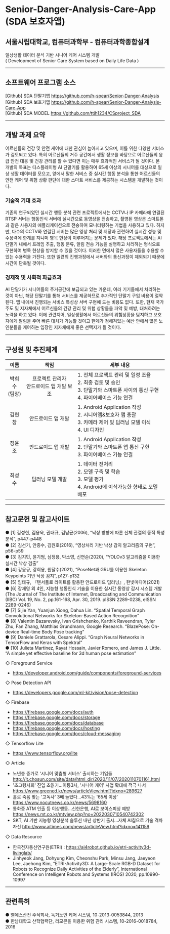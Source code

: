 # Senior-Danger-Analysis-Care-App (SDA 보호자앱)

## 서울시립대학교, 컴퓨터과학부 - 컴퓨터과학종합설계

일상생활 데이터 분석 기반 시니어 케어 시스템 개발  
( Development of Senior Care System based on Daily Life Data )

---

## 소프트웨어 프로그램 소스

[Github] SDA 단말기앱 https://github.com/h-spear/Senior-Danger-Analysis  
[Github] SDA 보호기앱 https://github.com/h-spear/Senior-Danger-Analysis-Care-App  
[Github] SDA MODEL https://github.com/ttjh1234/CSproject_SDA

---

## 개발 과제 요약

어르신들의 건강 및 안전 케어에 대한 관심이 높아지고 있으며, 이를 위한 다양한 서비스가 검토되고 있다. 특히 어르신들의 거주 공간에서 생활 정보를 바탕으로 어르신들의 응급 안전 대응 및 건강 관리를 할 수 있다면 이는 매우 효과적인 서비스가 될 것이다. 본 개발의 목표는 디스플레이형 AI 단말기를 활용하여 65세 이상의 시니어를 대상으로 일상 생활 데이터를 모으고, 앞에서 말한 서비스 중 실시간 행동 분석을 통한 어르신들의 안전 케어 및 위험 상황 판단에 대한 스마트 서비스를 제공하는 시스템을 개발하는 것이다.

### **기술적 기대 효과**

기존의 연구되었던 실시간 행동 분석 관련 프로젝트에서는 CCTV나 IP 카메라에 연결된 RTSP 서버는 행동인식 서버에 실시간으로 동영상을 전송하고, 촬영된 영상은 스마트폰과 같은 사용자의 애플리케이션으로 전송하여 모니터링하는 기법을 사용하고 있다. 하지만, 다수의 CCTV와 연결된 서버는 많은 영상 처리 및 저장과 관련하여 실시간 성능 및 수용력에 한계를 지니며 병목 현상이 이루어지는 문제가 있다. 해당 프로젝트에서는 AI 단말기 내에서 프레임 추출, 행동 분류, 알림 전송 기능을 실행하고 처리하는 형식으로 구현하여 병목 현상을 방지할 수 있을 것이다. 이러한 면에서 많은 사용자들을 수용할 수 있는 수용력을 가진다. 또한 일련의 진행과정에서 서버와의 통신과정이 제외되기 때문에 시간이 단축될 것이다.

### **경제적 및 사회적 파급효과**

AI 단말기가 시니어들의 주거공간에 보급되고 있는 가운데, 여러 기기들에서 처리하는 것이 아닌, 해당 단말기를 통해 서비스를 제공하므로 추가적인 단말기 구입 비용이 절약된다. 앱 내에서 진행되는 서비스 특성상 서버 구현에 드는 비용도 없다. 또한, 현재 국가 주도 및 지자체에서 어르신들의 건강 관리 및 위험 상황들을 파악 및 예방, 대처하려는 노력을 하고 있다. 이에 관련지어, 일상생활에서 어르신들의 위험상황을 탐지하고 보호자에게 알림을 주어 빠른 대처가 가능할 것이고 한계가 정해져있는 예산 안에서 많은 노인분들을 케어하는 입장인 지자체에게 좋은 선택지가 될 것이다.

---

## 구성원 및 추진체계

|       이름       |                    책임                    | 세부 내용                                                                                                                        |
| :--------------: | :----------------------------------------: | -------------------------------------------------------------------------------------------------------------------------------- |
| 박희수<br>(팀장) | 프로젝트 관리자<br>안드로이드 앱 개발 보조 | 1. 전체 프로젝트 관리 및 일정 조율<br>2. 최종 검토 및 승인<br>3. 단말기와 스마트폰 사이의 통신 구현<br>4. 파이어베이스 기능 연결 |
|      김현창      |             안드로이드 앱 개발             | 1. Android Application 작성<br>2. 시니어앱&보호자 앱 총괄<br>3. 카메라 제어 및 딥러닝 모델 이식<br>4. UI 디자인                  |
|      정윤조      |             안드로이드 앱 개발             | 1. Android Application 작성<br>2. 단말기와 스마트폰 앱 통신 구현<br>3. 파이어베이스 기능 연결                                    |
|      최성수      |              딥러닝 모델 개발              | 1. 데이터 전처리<br>2. 모델 구축 및 학습<br>3. 모델 평가<br>4. Android에 이식가능한 형태로 모델 배포                             |

---

## 참고문헌 및 참고사이트

● [1] 김성현, 김용욱, 권대규, 김남균(2006), “낙상 방향에 따른 신체 관절의 동적 특성 분석”, p447-p448  
● [2] 김선기, 안종수, 김원호(2016), “영상처리 기반 낙상 감지 알고리즘의 구현”, p56-p59  
● [3] 김지민, 윤기범, 심정용, 박소영, 신연순(2020), “YOLOv3 알고리즘을 이용한 실시간 낙상 검출”  
● [4] 강윤규, 강희용, 원달수(2021), “PoseNet과 GRU를 이용한 Skeleton Keypoints 기반 낙상 감지”, p127-p132  
● [5] 임태규, 『텐서플로 라이트를 활용한 안드로이드 딥러닝』, 한빛미디어(2021)  
● [6] 장재영 외 4인, 지능형 행동인식 기술을 이용한 실시간 동영상 감시 시스템 개발 (The Journal of The Institute of Internet, Broadcasting and Communication (IIBC) Vol. 19, No. 2, pp.161-168, Apr. 30, 2019. pISSN 2289-0238, eISSN 2289-0246)  
● [7] Sijie Yan, Yuanjun Xiong, Dahua Lin. “Spatial Temporal Graph Convolutional Networks for Skeleton-Based Action Recognition”  
● [8] Valentin Bazarevsky, Ivan Grishchenko, Karthik Raveendran, Tyler Zhu, Fan Zhang, Matthias Grundmann, Google Research. “BlazePose: On-device Real-time Body Pose tracking”  
● [9] Daniele Grattarola, Cesare Alippi. “Graph Neural Networks in TensorFlow and Keras with Spektral”  
● [10] Julieta Martinez, Rayat Hossain, Javier Romero, and James J. Little. “A simple yet effective baseline for 3d human pose estimation”

◇ Foreground Service

-   https://developer.android.com/guide/components/foreground-services

◇ Pose Detection API

-   https://developers.google.com/ml-kit/vision/pose-detection

◇ Firebase

-   https://firebase.google.com/docs/auth
-   https://firebase.google.com/docs/storage
-   https://firebase.google.com/docs/database
-   https://firebase.google.com/docs/hosting
-   https://firebase.google.com/docs/cloud-messaging

◇ Tensorflow Lite

-   https://www.tensorflow.org/lite

◇ Article

-   노년층 증가로 ‘시니어 맞춤형 서비스’ 출시하는 기업들
    http://it.chosun.com/site/data/html_dir/2020/11/07/2020110701161.html
-   '초고령사회' 진입 초읽기…이통3사, '시니어 케어' 사업 확대에 적극 나서
    https://www.greened.kr/news/articleView.html?idxno=289627
-   홀로 죽음 맞는 '고독사' 3배 늘었다…43%는 '65세 이상’
    https://www.nocutnews.co.kr/news/5698160
-   통화중 ATM 인출 등 이상행동...신한은행, AI로 보이스피싱 예방
    https://news.mt.co.kr/mtview.php?no=2022030710540742302
-   SKT, AI 기반 지능형 영상분석 솔루션 내년 상반기 출시...자체 AI칩으로 기술 격차 자신
    http://www.aitimes.com/news/articleView.html?idxno=141159

◇ Data Resource

-   한국전자통신연구원(ETRI) : https://ai4robot.github.io/etri-activity3d-livinglab/
-   Jinhyeok Jang, Dohyung Kim, Cheonshu Park, Minsu Jang, Jaeyeon Lee, Jaehong Kim, “ETRI-Activity3D: A Large-Scale RGB-D Dataset for Robots to Recognize Daily Activities of the Elderly”, International Conference on Intelligent Robots and Systems (IROS) 2020, pp.10990-10997

---

## 관련특허

● 엘에스산전 주식회사, 독거노인 케어 시스템, 10-2013-0053844, 2013  
● 한남대학교 산학협력단, 리모콘을 이용한 위험 관리 시스템, 10-2016-0018784, 2016
